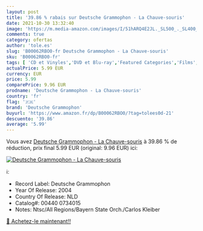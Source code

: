 ```yaml
---
layout: post
title: '39.86 % rabais sur Deutsche Grammophon - La Chauve-souris'
date: 2021-10-30 13:32:40
image: 'https://m.media-amazon.com/images/I/51hARQ4E2JL._SL500_._SL400_.jpg'
comments: true
category: ofertas
author: 'tole.es'
slug: 'B00062RBO0-fr Deutsche Grammophon - La Chauve-souris'
sku: 'B00062RBO0-fr'
tags: [ 'CD et Vinyles','DVD et Blu-ray','Featured Categories','Films','Genres','Musique','Spectacles','deutsche grammophon', ]
actualPrice: 5.99 EUR
currency: EUR
price: 5.99
comparePrice: 9.96 EUR
prodname: 'Deutsche Grammophon - La Chauve-souris'
country: 'fr'
flag: '🇫🇷'
brand: 'Deutsche Grammophon'
buyurl: 'https://www.amazon.fr/dp/B00062RBO0/?tag=tolees0d-21'
descuento: '39.86'
average: '5.99'
---
```


Vous avez [Deutsche Grammophon - La Chauve-souris](https://www.amazon.fr/dp/B00062RBO0/?tag=tolees0d-21)  à  39.86 % de réduction, prix final  5.99 EUR (original: 9.96 EUR) ici:

[![Deutsche Grammophon - La Chauve-souris](https://m.media-amazon.com/images/I/51hARQ4E2JL._SL500_._SL400_.jpg)](https://www.amazon.fr/dp/B00062RBO0/?tag=tolees0d-21)

ℹ️:

- Record Label: Deutsche Grammophon
- Year Of Release: 2004
- Country Of Release: NLD
- Catalog#: 00440 0734015
- Notes: Ntsc/All Regions/Bayern State Orch./Carlos Kleiber

[🛒 Achetez-le maintenant!!](https://www.amazon.fr/dp/B00062RBO0/?tag=tolees0d-21)
